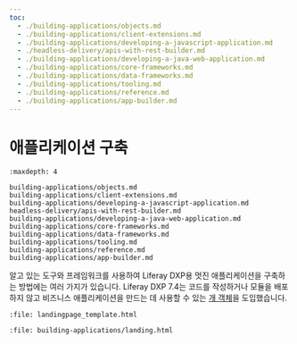 ```yaml
---
toc:
  - ./building-applications/objects.md
  - ./building-applications/client-extensions.md
  - ./building-applications/developing-a-javascript-application.md
  - ./headless-delivery/apis-with-rest-builder.md
  - ./building-applications/developing-a-java-web-application.md
  - ./building-applications/core-frameworks.md
  - ./building-applications/data-frameworks.md
  - ./building-applications/tooling.md
  - ./building-applications/reference.md
  - ./building-applications/app-builder.md
---
```

# 애플리케이션 구축

```{toctree}
:maxdepth: 4

building-applications/objects.md
building-applications/client-extensions.md
building-applications/developing-a-javascript-application.md
headless-delivery/apis-with-rest-builder.md
building-applications/developing-a-java-web-application.md
building-applications/core-frameworks.md
building-applications/data-frameworks.md
building-applications/tooling.md
building-applications/reference.md
building-applications/app-builder.md
```

알고 있는 도구와 프레임워크를 사용하여 Liferay DXP용 멋진 애플리케이션을 구축하는 방법에는 여러 가지가 있습니다. Liferay DXP 7.4는 코드를 작성하거나 모듈을 배포하지 않고 비즈니스 애플리케이션을 만드는 데 사용할 수 있는 [개 객체](building-applications/objects.md)을 도입했습니다.

```{raw} html
:file: landingpage_template.html
```

```{raw} html
:file: building-applications/landing.html
```
